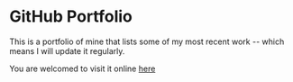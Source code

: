 # GitHub Portfolio

This is a portfolio of mine that lists some of my most recent work -- which means I will update it regularly.

You are welcomed to visit it online [here](https://xingl213.github.io)
